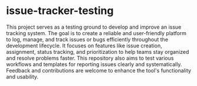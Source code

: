 # issue-tracker-testing
This project serves as a testing ground to develop and improve an issue tracking system. The goal is to create a reliable and user-friendly platform to log, manage, and track issues or bugs efficiently throughout the development lifecycle.
It focuses on features like issue creation, assignment, status tracking, and prioritization to help teams stay organized and resolve problems faster.
This repository also aims to test various workflows and templates for reporting issues clearly and systematically.
Feedback and contributions are welcome to enhance the tool's functionality and usability.